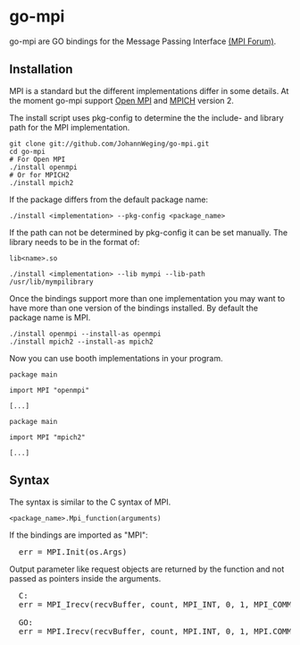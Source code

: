 # go-mpi

go-mpi are GO bindings for the Message Passing Interface <a href=http://www.mpi-forum.org/>(MPI Forum)</a>.

## Installation

MPI is a standard but the different implementations differ in some details.
At the moment go-mpi support  <a href=http://www.open-mpi.de/>Open MPI</a> and <a href=http://www.mpich.org/>MPICH</a> version 2.

The install script uses pkg-config to determine the the include- and library
path for the MPI implementation.
```
git clone git://github.com/JohannWeging/go-mpi.git
cd go-mpi
# For Open MPI
./install openmpi
# Or for MPICH2
./install mpich2
```

If the package differs from the default package name:
```
./install <implementation> --pkg-config <package_name>
```

If the path can not be determined by pkg-config it can be set manually.
The library needs to be in the format of:
```
lib<name>.so
```
```
./install <implementation> --lib mympi --lib-path /usr/lib/mympilibrary
```

Once the bindings support more than one implementation you may want to have more than one version of the bindings installed. By default the package name is MPI.
```
./install openmpi --install-as openmpi
./install mpich2 --install-as mpich2
```

Now you can use booth implementations in your program.
```
package main

import MPI "openmpi"

[...]
```
```
package main

import MPI "mpich2"

[...]
```
## Syntax

The syntax is similar to the C syntax of MPI.
```
<package_name>.Mpi_function(arguments)
```

If the bindings are imported as "MPI":
<pre>
  err = MPI.Init(os.Args)
</pre>

Output parameter like request objects are returned by the function and not passed as pointers inside the arguments.

<pre>
  C:
  err = MPI_Irecv(recvBuffer, count, MPI_INT, 0, 1, MPI_COMM_WROLD, &request)

  GO:
  err = MPI.Irecv(recvBuffer, count, MPI.INT, 0, 1, MPI.COMM_WORLD, &request)
</pre>
